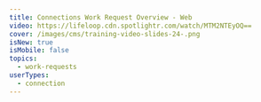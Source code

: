 ```yaml
---
title: Connections Work Request Overview - Web
video: https://lifeloop.cdn.spotlightr.com/watch/MTM2NTEyOQ==
cover: /images/cms/training-video-slides-24-.png
isNew: true
isMobile: false
topics:
  - work-requests
userTypes:
  - connection
---
```

